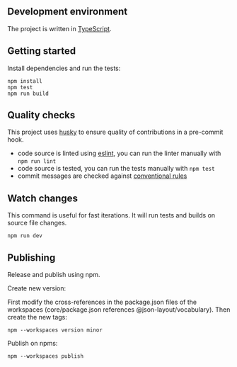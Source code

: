 ## Development environment

The project is written in [TypeScript](https://www.typescriptlang.org/).

## Getting started

Install dependencies and run the tests:

```
npm install
npm test
npm run build
```

## Quality checks

This project uses [husky](https://typicode.github.io/husky/) to ensure quality of contributions in a pre-commit hook.

  - code source is linted using [eslint](https://eslint.org/), you can run the linter manually with `npm run lint`
  - code source is tested, you can run the tests manually with `npm test`
  - commit messages are checked against [conventional rules](https://www.conventionalcommits.org/en/v1.0.0/)

## Watch changes

This command is useful for fast iterations. It will run tests and builds on source file changes.

```
npm run dev
```

## Publishing

Release and publish using npm.

Create new version:

First modify the cross-references in the package.json files of the workspaces (core/package.json references @json-layout/vocabulary). Then create the new tags:

```
npm --workspaces version minor
```

Publish on npms:

```
npm --workspaces publish
```
